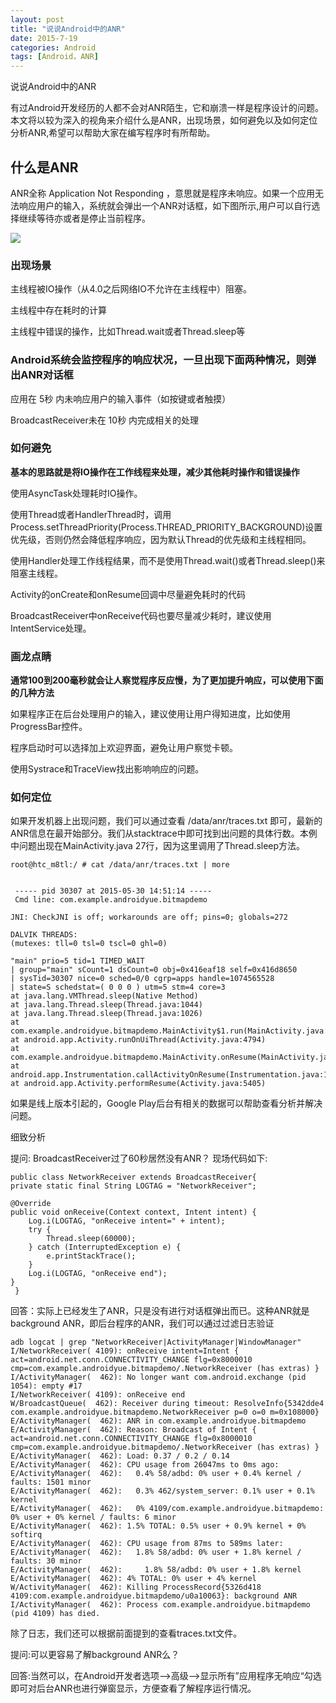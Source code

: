 ```yaml
---
layout: post
title: "说说Android中的ANR"
date: 2015-7-19
categories: Android
tags: [Android，ANR]
---
```

说说Android中的ANR

<!-- more -->

有过Android开发经历的人都不会对ANR陌生，它和崩溃一样是程序设计的问题。本文将以较为深入的视角来介绍什么是ANR，出现场景，如何避免以及如何定位分析ANR,希望可以帮助大家在编写程序时有所帮助。

## 什么是ANR

ANR全称 Application Not Responding ，意思就是程序未响应。如果一个应用无法响应用户的输入，系统就会弹出一个ANR对话框，如下图所示,用户可以自行选择继续等待亦或者是停止当前程序。

![](http://img-storage.qiniudn.com/15-7-19/23345988.jpg)

### 出现场景

主线程被IO操作（从4.0之后网络IO不允许在主线程中）阻塞。

主线程中存在耗时的计算

主线程中错误的操作，比如Thread.wait或者Thread.sleep等

### Android系统会监控程序的响应状况，一旦出现下面两种情况，则弹出ANR对话框

应用在 5秒 内未响应用户的输入事件（如按键或者触摸）

BroadcastReceiver未在 10秒 内完成相关的处理

### 如何避免

**基本的思路就是将IO操作在工作线程来处理，减少其他耗时操作和错误操作**

使用AsyncTask处理耗时IO操作。

使用Thread或者HandlerThread时，调用Process.setThreadPriority(Process.THREAD_PRIORITY_BACKGROUND)设置优先级，否则仍然会降低程序响应，因为默认Thread的优先级和主线程相同。

使用Handler处理工作线程结果，而不是使用Thread.wait()或者Thread.sleep()来阻塞主线程。

Activity的onCreate和onResume回调中尽量避免耗时的代码

BroadcastReceiver中onReceive代码也要尽量减少耗时，建议使用IntentService处理。

### 画龙点睛

**通常100到200毫秒就会让人察觉程序反应慢，为了更加提升响应，可以使用下面的几种方法**

如果程序正在后台处理用户的输入，建议使用让用户得知进度，比如使用ProgressBar控件。

程序启动时可以选择加上欢迎界面，避免让用户察觉卡顿。

使用Systrace和TraceView找出影响响应的问题。

### 如何定位

如果开发机器上出现问题，我们可以通过查看 /data/anr/traces.txt 即可，最新的ANR信息在最开始部分。我们从stacktrace中即可找到出问题的具体行数。本例中问题出现在MainActivity.java 27行，因为这里调用了Thread.sleep方法。

    root@htc_m8tl:/ # cat /data/anr/traces.txt | more


     ----- pid 30307 at 2015-05-30 14:51:14 -----
     Cmd line: com.example.androidyue.bitmapdemo

    JNI: CheckJNI is off; workarounds are off; pins=0; globals=272

    DALVIK THREADS:
    (mutexes: tll=0 tsl=0 tscl=0 ghl=0)

    "main" prio=5 tid=1 TIMED_WAIT
    | group="main" sCount=1 dsCount=0 obj=0x416eaf18 self=0x416d8650
    | sysTid=30307 nice=0 sched=0/0 cgrp=apps handle=1074565528
    | state=S schedstat=( 0 0 0 ) utm=5 stm=4 core=3
    at java.lang.VMThread.sleep(Native Method)
    at java.lang.Thread.sleep(Thread.java:1044)
    at java.lang.Thread.sleep(Thread.java:1026)
    at com.example.androidyue.bitmapdemo.MainActivity$1.run(MainActivity.java:27)
    at android.app.Activity.runOnUiThread(Activity.java:4794)
    at com.example.androidyue.bitmapdemo.MainActivity.onResume(MainActivity.java:33)
    at android.app.Instrumentation.callActivityOnResume(Instrumentation.java:1282)
    at android.app.Activity.performResume(Activity.java:5405)

如果是线上版本引起的，Google Play后台有相关的数据可以帮助查看分析并解决问题。

细致分析

提问: BroadcastReceiver过了60秒居然没有ANR？ 现场代码如下:

    public class NetworkReceiver extends BroadcastReceiver{
    private static final String LOGTAG = "NetworkReceiver";

    @Override
    public void onReceive(Context context, Intent intent) {
        Log.i(LOGTAG, "onReceive intent=" + intent);
        try {
            Thread.sleep(60000);
        } catch (InterruptedException e) {
            e.printStackTrace();
        }
        Log.i(LOGTAG, "onReceive end");
    }
     }

回答：实际上已经发生了ANR，只是没有进行对话框弹出而已。这种ANR就是background ANR，即后台程序的ANR，我们可以通过过滤日志验证

    adb logcat | grep "NetworkReceiver|ActivityManager|WindowManager"
    I/NetworkReceiver( 4109): onReceive intent=Intent { act=android.net.conn.CONNECTIVITY_CHANGE flg=0x8000010 cmp=com.example.androidyue.bitmapdemo/.NetworkReceiver (has extras) }
    I/ActivityManager(  462): No longer want com.android.exchange (pid 1054): empty #17
    I/NetworkReceiver( 4109): onReceive end
    W/BroadcastQueue(  462): Receiver during timeout: ResolveInfo{5342dde4 com.example.androidyue.bitmapdemo.NetworkReceiver p=0 o=0 m=0x108000}
    E/ActivityManager(  462): ANR in com.example.androidyue.bitmapdemo
    E/ActivityManager(  462): Reason: Broadcast of Intent { act=android.net.conn.CONNECTIVITY_CHANGE flg=0x8000010 cmp=com.example.androidyue.bitmapdemo/.NetworkReceiver (has extras) }
    E/ActivityManager(  462): Load: 0.37 / 0.2 / 0.14
    E/ActivityManager(  462): CPU usage from 26047ms to 0ms ago:
    E/ActivityManager(  462):   0.4% 58/adbd: 0% user + 0.4% kernel / faults: 1501 minor
    E/ActivityManager(  462):   0.3% 462/system_server: 0.1% user + 0.1% kernel
    E/ActivityManager(  462):   0% 4109/com.example.androidyue.bitmapdemo: 0% user + 0% kernel / faults: 6 minor
    E/ActivityManager(  462): 1.5% TOTAL: 0.5% user + 0.9% kernel + 0% softirq
    E/ActivityManager(  462): CPU usage from 87ms to 589ms later:
    E/ActivityManager(  462):   1.8% 58/adbd: 0% user + 1.8% kernel / faults: 30 minor
    E/ActivityManager(  462):     1.8% 58/adbd: 0% user + 1.8% kernel
    E/ActivityManager(  462): 4% TOTAL: 0% user + 4% kernel
    W/ActivityManager(  462): Killing ProcessRecord{5326d418 4109:com.example.androidyue.bitmapdemo/u0a10063}: background ANR
    I/ActivityManager(  462): Process com.example.androidyue.bitmapdemo (pid 4109) has died.

除了日志，我们还可以根据前面提到的查看traces.txt文件。

提问:可以更容易了解background ANR么？

回答:当然可以，在Android开发者选项—>高级—>显示所有”应用程序无响应“勾选即可对后台ANR也进行弹窗显示，方便查看了解程序运行情况。